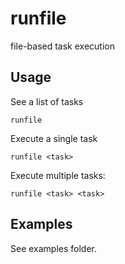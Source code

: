 runfile
==

file-based task execution

## Usage

See a list of tasks

    runfile

Execute a single task

    runfile <task>


Execute multiple tasks:

    runfile <task> <task>

## Examples

See examples folder.
